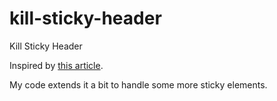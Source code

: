 # kill-sticky-header
Kill Sticky Header


Inspired by [this article](https://alisdair.mcdiarmid.org/kill-sticky-headers/).

My code extends it a bit to handle some more sticky elements.
